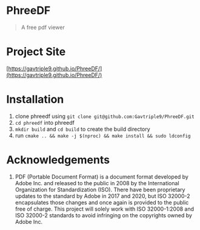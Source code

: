 # PhreeDF 
> A free pdf viewer

# Project Site
[https://gavtriple9.github.io/PhreeDF/](https://gavtriple9.github.io/PhreeDF/)

# Installation
1. clone phreedf using `git clone git@github.com:Gavtriple9/PhreeDF.git`
1. `cd phreedf` into phreedf 
1. `mkdir build` and `cd build` to create the build directory
1. run `cmake .. && make -j $(nproc) && make install && sudo ldconfig`


# Acknowledgements
1. PDF (Portable Document Format) is a document format developed by Adobe Inc. and released to the public in 2008 by the International Organization for Standardization (ISO). There have been proprietary updates to the standard by Adobe in 2017 and 2020, but ISO 32000-2 encapsulates those changes and once again is provided to the public free of charge. This project will solely work with ISO 32000-1:2008 and ISO 32000-2 standards to avoid infringing on the copyrights owned by Adobe Inc.
